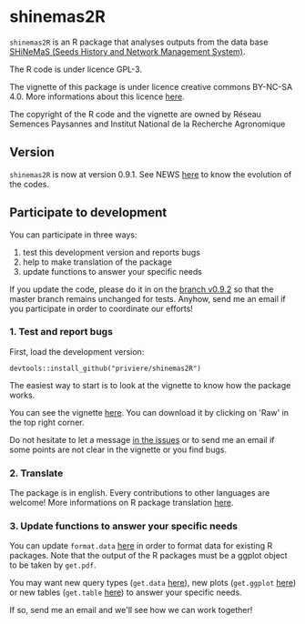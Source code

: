 # shinemas2R

`shinemas2R` is an R package that analyses outputs from the data base [SHiNeMaS (Seeds History and Network Management System)](http://moulon.inra.fr/index.php/en/tranverse-team/atelier-de-bioinformatique/projects/181). 

The R code is under licence GPL-3.

The vignette of this package is under licence creative commons BY-NC-SA 4.0. 
More informations about this licence [here](http://creativecommons.org/licenses/by-nc-sa/4.0/).

The copyright of the R code and the vignette are owned by Réseau Semences Paysannes and Institut National de la Recherche Agronomique

## Version
`shinemas2R` is now at version 0.9.1.
See NEWS [here](https://github.com/priviere/shinemas2R/blob/master/NEWS) to know the evolution of the codes.

## Participate to development

You can participate in three ways:

1. test this development version and reports bugs
2. help to make translation of the package
3. update functions to answer your specific needs

If you update the code, please do it in on the [branch v0.9.2](https://github.com/priviere/shinemas2R/tree/v0.9.2) so that the master branch remains unchanged for tests.
Anyhow, send me an email if you participate in order to coordinate our efforts!

### 1. Test and report bugs

First, load the development version:

  `
  devtools::install_github("priviere/shinemas2R")
  `

The easiest way to start is to look at the vignette to know how the package works.

You can see the vignette [here](https://github.com/priviere/shinemas2R/blob/master/vignettes/shinemas2R.pdf). You can download it by clicking on 'Raw' in the top right corner.

Do not hesitate to let a message [in the issues](https://github.com/priviere/shinemas2R/issues) or to send me an email if some points are not clear in the vignette or you find bugs.


### 2. Translate

The package is in english. 
Every contributions to other languages are welcome!
More informations on R package translation [here](http://developer.r-project.org/Translations30.html).

### 3. Update functions to answer your specific needs
You can update `format.data` [here](https://github.com/priviere/shinemas2R/blob/master/R/format.data.R) in order to format data for existing R packages.
Note that the output of the R packages must be a ggplot object to be taken by `get.pdf`.

You may want new query types (`get.data` [here](https://github.com/priviere/shinemas2R/blob/master/R/get.data.R)), 
new plots (`get.ggplot` [here](https://github.com/priviere/shinemas2R/blob/master/R/get.ggplot.R)) or 
new tables (`get.table` [here](https://github.com/priviere/shinemas2R/blob/master/R/get.table.R)) 
to answer your specific needs.

If so, send me an email and we'll see how we can work together!

